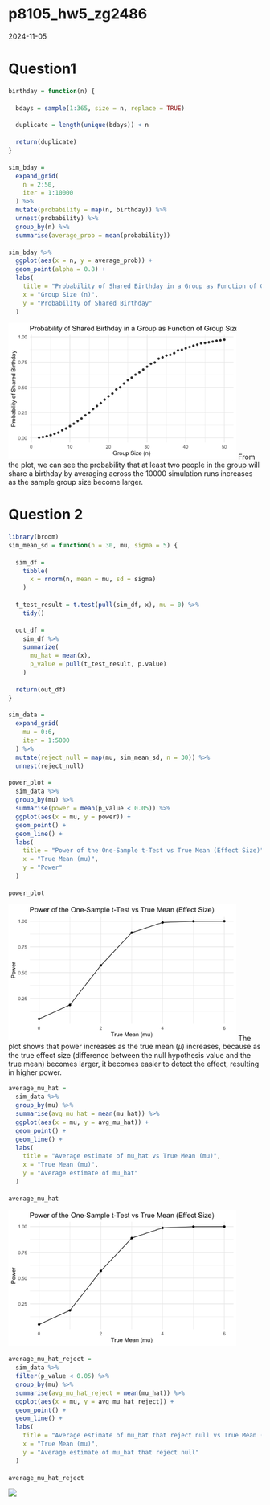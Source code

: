 p8105_hw5_zg2486
================
2024-11-05

# Question1

``` r
birthday = function(n) {

  bdays = sample(1:365, size = n, replace = TRUE)
  
  duplicate = length(unique(bdays)) < n

  return(duplicate)
}

sim_bday = 
  expand_grid(
    n = 2:50,
    iter = 1:10000
  ) %>% 
  mutate(probability = map(n, birthday)) %>% 
  unnest(probability) %>% 
  group_by(n) %>% 
  summarise(average_prob = mean(probability))

sim_bday %>% 
  ggplot(aes(x = n, y = average_prob)) +
  geom_point(alpha = 0.8) +
  labs(
    title = "Probability of Shared Birthday in a Group as Function of Group Size",
    x = "Group Size (n)",
    y = "Probability of Shared Birthday"
  ) 
```

<img src="p8105_hw5_zg2486_files/figure-gfm/unnamed-chunk-2-1.png" width="90%" />
From the plot, we can see the probability that at least two people in
the group will share a birthday by averaging across the 10000 simulation
runs increases as the sample group size become larger.

# Question 2

``` r
library(broom)
sim_mean_sd = function(n = 30, mu, sigma = 5) {
  
  sim_df = 
    tibble(
      x = rnorm(n, mean = mu, sd = sigma)
    )

  t_test_result = t.test(pull(sim_df, x), mu = 0) %>% 
    tidy()

  out_df = 
    sim_df %>%  
    summarize(
      mu_hat = mean(x),
      p_value = pull(t_test_result, p.value)
    )
  
  return(out_df)
}

sim_data = 
  expand_grid(
    mu = 0:6,
    iter = 1:5000
  ) %>% 
  mutate(reject_null = map(mu, sim_mean_sd, n = 30)) %>% 
  unnest(reject_null)

power_plot = 
  sim_data %>% 
  group_by(mu) %>% 
  summarise(power = mean(p_value < 0.05)) %>% 
  ggplot(aes(x = mu, y = power)) + 
  geom_point() +
  geom_line() +
  labs(
    title = "Power of the One-Sample t-Test vs True Mean (Effect Size)",
    x = "True Mean (mu)",
    y = "Power"
  )

power_plot
```

<img src="p8105_hw5_zg2486_files/figure-gfm/unnamed-chunk-3-1.png" width="90%" />
The plot shows that power increases as the true mean (𝜇) increases,
because as the true effect size (difference between the null hypothesis
value and the true mean) becomes larger, it becomes easier to detect the
effect, resulting in higher power.

``` r
average_mu_hat = 
  sim_data %>% 
  group_by(mu) %>% 
  summarise(avg_mu_hat = mean(mu_hat)) %>% 
  ggplot(aes(x = mu, y = avg_mu_hat)) + 
  geom_point() +
  geom_line() +
  labs(
    title = "Average estimate of mu_hat vs True Mean (mu)",
    x = "True Mean (mu)",
    y = "Average estimate of mu_hat"
  )

average_mu_hat
```

<img src="p8105_hw5_zg2486_files/figure-gfm/unnamed-chunk-4-1.png" width="90%" />

``` r
average_mu_hat_reject = 
  sim_data %>% 
  filter(p_value < 0.05) %>% 
  group_by(mu) %>% 
  summarise(avg_mu_hat_reject = mean(mu_hat)) %>% 
  ggplot(aes(x = mu, y = avg_mu_hat_reject)) + 
  geom_point() +
  geom_line() +
  labs(
    title = "Average estimate of mu_hat that reject null vs True Mean (mu)",
    x = "True Mean (mu)",
    y = "Average estimate of mu_hat that reject null"
  )

average_mu_hat_reject
```

<img src="p8105_hw5_zg2486_files/figure-gfm/unnamed-chunk-4-2.png" width="90%" />
